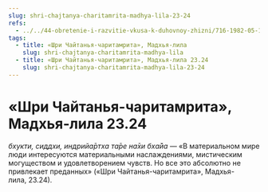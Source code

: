 ```yaml
---
slug: shri-chajtanya-charitamrita-madhya-lila-23-24
refs:
  - ../../44-obretenie-i-razvitie-vkusa-k-duhovnoy-zhizni/716-1982-05-10-b5-c1-etapy-razvitiya-predannosti-kachestva-vajshnava-dostigshego-urovnya-bhava-bhakti.md
tags:
  - title: «Шри Чайтанья-чаритамрита», Мадхья-лила
    slug: shri-chajtanya-charitamrita-madhya-lila
  - title: «Шри Чайтанья-чаритамрита», Мадхья-лила 23.24
    slug: shri-chajtanya-charitamrita-madhya-lila-23-24
---
```


# «Шри Чайтанья-чаритамрита», Мадхья-лила 23.24

*бхукти, сиддхи, индрийа̄ртха та̄ре на̄хи бха̄йа* — «В материальном мире люди интересуются материальными наслаждениями, мистическим могуществом и удовлетворением чувств. Но все это абсолютно не привлекает преданных» («Шри Чайтанья-чаритамрита», Мадхья-лила, 23.24).

